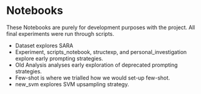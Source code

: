 # Notebooks

These Notebooks are purely for development purposes with the project.
All final experiments were run through scripts.

* Dataset explores SARA
* Experiment, scripts_notebook, structexp, and personal_investigation explore early prompting strategies.
* Old Analysis analyses early exploration of deprecated prompting strategies.
* Few-shot is where we trialled how we would set-up few-shot.
* new_svm explores SVM upsampling strategy.

